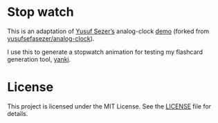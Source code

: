# Stop watch

This is an adaptation of [Yusuf Sezer’s] analog-clock [demo] (forked from [yusufsefasezer/analog-clock]).

I use this to generate a stopwatch animation for testing my flashcard generation tool, [yanki].

# License

This project is licensed under the MIT License. See the [LICENSE](LICENSE) file for details.

[Yusuf Sezer’s]: https://www.yusufsezer.com
[demo]: https://www.yusufsezer.com/projects/analog-clock/
[yusufsefasezer/analog-clock]: https://github.com/yusufsefasezer/analog-clock
[yanki]: https://github.com/danielparks/yanki
